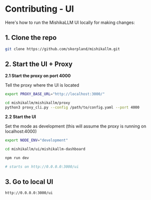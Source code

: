 # Contributing - UI

Here's how to run the MishikaLLM UI locally for making changes: 

## 1. Clone the repo 
```bash
git clone https://github.com/skorpland/mishikallm.git
```

## 2. Start the UI + Proxy 

**2.1 Start the proxy on port 4000** 

Tell the proxy where the UI is located
```bash
export PROXY_BASE_URL="http://localhost:3000/"
```

```bash
cd mishikallm/mishikallm/proxy
python3 proxy_cli.py --config /path/to/config.yaml --port 4000
```

**2.2 Start the UI**

Set the mode as development (this will assume the proxy is running on localhost:4000)
```bash
export NODE_ENV="development" 
```

```bash
cd mishikallm/ui/mishikallm-dashboard

npm run dev

# starts on http://0.0.0.0:3000/ui
```

## 3. Go to local UI 

```
http://0.0.0.0:3000/ui
```
